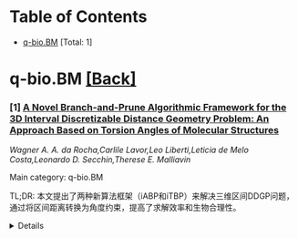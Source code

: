 <div id=toc></div>

# Table of Contents

- [q-bio.BM](#q-bio.BM) [Total: 1]


<div id='q-bio.BM'></div>

# q-bio.BM [[Back]](#toc)

### [1] [A Novel Branch-and-Prune Algorithmic Framework for the 3D Interval Discretizable Distance Geometry Problem: An Approach Based on Torsion Angles of Molecular Structures](https://arxiv.org/abs/2508.09143)
*Wagner A. A. da Rocha,Carlile Lavor,Leo Liberti,Leticia de Melo Costa,Leonardo D. Secchin,Therese E. Malliavin*

Main category: q-bio.BM

TL;DR: 本文提出了两种新算法框架（iABP和iTBP）来解决三维区间DDGP问题，通过将区间距离转换为角度约束，提高了求解效率和生物合理性。


<details>
  <summary>Details</summary>
Motivation: 在蛋白质结构确定中，处理NMR数据的固有不确定性需要更有效的算法，以提高解的准确性和计算效率。

Method: 提出了iABP和iTBP算法，前者通过角度约束避免显式约束检查，后者进一步结合了已知的扭转角区间，确保了蛋白质几何的局部手性和平面性。

Result: 计算实验表明，iABP和iTBP在求解率和计算效率上均优于iBP，特别是iTBP生成的解与原始PDB结构的RMSD方差更低。

Conclusion: iABP和iTBP为处理不确定性NMR数据提供了更有效的解决方案，尤其iTBP在生物合理性上表现更优。

Abstract: Distance Geometry plays a central role in determining protein structures from
Nuclear Magnetic Resonance (NMR) data, a task known as the Molecular Distance
Geometry Problem (MDGP). A subclass of this problem, the Discretizable Distance
Geometry Problem (DDGP), allows a recursive solution via the combinatorial
Branch-and-Prune (BP) algorithm by exploiting specific vertex orderings in
protein backbones. To accommodate the inherent uncertainty in NMR data, the
interval Branch-and-Prune (\textit{i}BP) algorithm was introduced,
incorporating interval distance constraints through uniform sampling. In this
work, we propose two new algorithmic frameworks for solving the
three-dimensional interval DDGP (\textit{i}DDGP): the interval Angular
Branch-and-Prune (\textit{i}ABP), and its extension, the interval Torsion-angle
Branch-and-Prune (\textit{i}TBP). These methods convert interval distances into
angular constraints, enabling structured sampling over circular arcs. The
\textit{i}ABP method guarantees feasibility by construction and removes the
need for explicit constraint checking. The \textit{i}TBP algorithm further
incorporates known torsion angle intervals, enforcing local chirality and
planarity conditions critical for protein geometry. We present formal
mathematical foundations for both methods and a systematic strategy for
generating biologically meaningful \textit{i}DDGP instances from the Protein
Data Bank (PDB) structures. Computational experiments demonstrate that both
\textit{i}ABP and \textit{i}TBP consistently outperform \textit{i}BP in terms
of solution rate and computational efficiency. In particular, \textit{i}TBP
yields solutions with lower RMSD variance relative to the original PDB
structures, better reflecting biologically plausible conformations.

</details>
